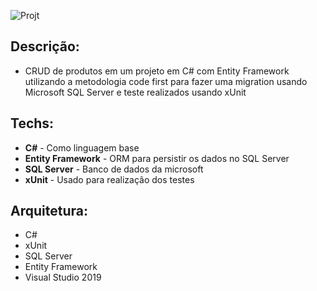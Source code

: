 ![Projt](https://user-images.githubusercontent.com/6175226/100783566-b6f8f700-33ec-11eb-9d6e-53f9af3282e7.gif)

## Descrição:

- CRUD de produtos em um projeto em C# com Entity Framework utilizando a metodologia code first para fazer uma migration usando Microsoft SQL Server e teste realizados usando xUnit

## Techs:

- **C#** - Como linguagem base
- **Entity Framework** - ORM para persistir os dados no SQL Server
- **SQL Server** - Banco de dados da microsoft
- **xUnit** - Usado para realização dos testes

## Arquitetura:

- C# 
- xUnit
- SQL Server
- Entity Framework
- Visual Studio 2019
